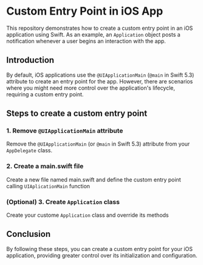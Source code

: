 # Custom Entry Point in iOS App

This repository demonstrates how to create a custom entry point in an iOS application using Swift. As an example, an `Application` object posts a notification whenever a user begins an interaction with the app.

## Introduction

By default, iOS applications use the `@UIApplicationMain` (`@main` in Swift 5.3) attribute to create an entry point for the app. However, there are scenarios where you might need more control over the application's lifecycle, requiring a custom entry point.

## Steps to create a custom entry point

### 1. Remove `@UIApplicationMain` attribute

Remove the `@UIApplicationMain` (or `@main` in Swift 5.3) attribute from your `AppDelegate` class.

### 2. Create a main.swift file

Create a new file named main.swift and define the custom entry point calling `UIAplicationMain` function

### (Optional) 3. Create `Application` class

Create your custome `Application` class and override its methods

## Conclusion

By following these steps, you can create a custom entry point for your iOS application, providing greater control over its initialization and configuration.
